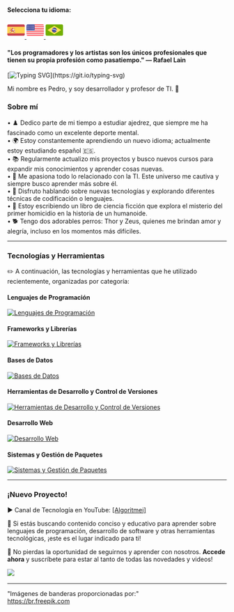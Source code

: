 #### Selecciona tu idioma:

<a href="README.es.md">
    <img src="espanha.png" alt="Bandera de España" style="width: 40px;">
</a>
<a href="README.en.md">
    <img src="estadosunidos.png" alt="Bandera de Estados Unidos" style="width: 40px;">
</a>
<a href="README.md">
    <img src="brasil.png" alt="Bandera de Brasil" style="width: 40px;">
</a>

<div>
    <h4>"Los programadores y los artistas son los únicos profesionales que tienen su propia profesión como pasatiempo." — Rafael Lain</h4>
</div>
    
[![Typing SVG](https://readme-typing-svg.demolab.com?font=Fira+Code&size=35&pause=1000&color=D3D3D3&width=435&lines=Hola%2C+%C2%A1Bienvenido!!!)](https://git.io/typing-svg)

Mi nombre es Pedro, y soy desarrollador y profesor de TI. 🖖

### Sobre mí

• ♟️ Dedico parte de mi tiempo a estudiar ajedrez, que siempre me ha fascinado como un excelente deporte mental. <br> 
• 🌍 Estoy constantemente aprendiendo un nuevo idioma; actualmente estoy estudiando español 🇪🇸. <br>
• 📚 Regularmente actualizo mis proyectos y busco nuevos cursos para expandir mis conocimientos y aprender cosas nuevas.<br> 
• 💖 Me apasiona todo lo relacionado con la TI. Este universo me cautiva y siempre busco aprender más sobre él. <br>
• 💬 Disfruto hablando sobre nuevas tecnologías y explorando diferentes técnicas de codificación o lenguajes. <br>
• 📖 Estoy escribiendo un libro de ciencia ficción que explora el misterio del primer homicidio en la historia de un humanoide. <br>
• 🐕 Tengo dos adorables perros: Thor y Zeus, quienes me brindan amor y alegría, incluso en los momentos más difíciles. <br>

---

### Tecnologías y Herramientas  
✏️ A continuación, las tecnologías y herramientas que he utilizado recientemente, organizadas por categoría:

#### Lenguajes de Programación
<p> <a href="https://skillicons.dev"> <img src="https://skillicons.dev/icons?i=js,php,py,java,c" alt="Lenguajes de Programación"/> </a> </p>

#### Frameworks y Librerías
<p> <a href="https://skillicons.dev"> <img src="https://skillicons.dev/icons?i=react,vue,laravel,jquery,bootstrap,sass" alt="Frameworks y Librerías"/> </a> </p>

#### Bases de Datos
<p> <a href="https://skillicons.dev"> <img src="https://skillicons.dev/icons?i=mysql,sqlite" alt="Bases de Datos"/> </a> </p>

#### Herramientas de Desarrollo y Control de Versiones
<p> <a href="https://skillicons.dev"> <img src="https://skillicons.dev/icons?i=docker,git,github,gitlab,vscode,postman,cypress" alt="Herramientas de Desarrollo y Control de Versiones"/> </a> </p>

#### Desarrollo Web
<p> <a href="https://skillicons.dev"> <img src="https://skillicons.dev/icons?i=html,css,wordpress,nodejs" alt="Desarrollo Web"/> </a> </p>

#### Sistemas y Gestión de Paquetes
<p> <a href="https://skillicons.dev"> <img src="https://skillicons.dev/icons?i=linux,npm,bash" alt="Sistemas y Gestión de Paquetes"/> </a> </p>

---

### ¡Nuevo Proyecto!  
<div>
    <p>▶️ Canal de Tecnología en YouTube: <a href="https://www.youtube.com/@algoritmei" target="_blank">[Algoritmei]</a></p>
    <p>🎥 Si estás buscando contenido conciso y educativo para aprender sobre lenguajes de programación, desarrollo de software y otras herramientas tecnológicas, ¡este es el lugar indicado para ti!</p>
    <p>🔔 No pierdas la oportunidad de seguirnos y aprender con nosotros. <strong>Accede ahora</strong> y suscríbete para estar al tanto de todas las novedades y videos!</p>
    <a href="https://www.youtube.com/@algoritmei" target="_blank">
        <img src="https://img.shields.io/badge/YouTube-FF0000?style=for-the-badge&logo=youtube&logoColor=white">
    </a>
</div>

---

"Imágenes de banderas proporcionadas por:"  
https://br.freepik.com
